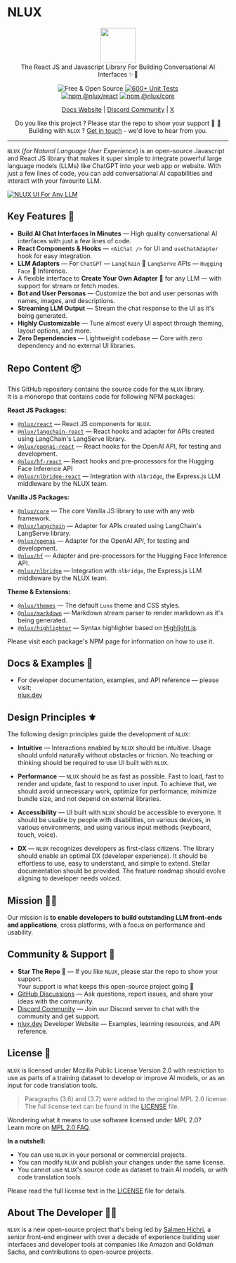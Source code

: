 # NLUX

<p align=center>
  <img style="padding: 0; margin: 0;" height="80px" src="https://nlux.dev/nlux-logo/nlux-logo-main.png"/><br />
  The React JS and Javascript Library For Building Conversational AI Interfaces ✨💬
</p>
<p align=center>
  <img alt="Free & Open Source" src="https://img.shields.io/badge/Free%20%26%20Open%20Source-1ccb61" />
  <a href="https://github.com/nluxai/nlux/actions/workflows/run-all-tests.yml"><img alt="600+ Unit Tests" src="https://github.com/nluxai/nlux/actions/workflows/run-all-tests.yml/badge.svg" /></a>
<br />
  <a href="https://www.npmjs.com/package/@nlux/react"><img alt="npm @nlux/react" src="https://img.shields.io/badge/NPM-@nlux/react-dbda6a" /></a>
  <a href="https://www.npmjs.com/package/@nlux/core"><img alt="npm @nlux/core" src="https://img.shields.io/badge/NPM-@nlux/core-dbda6a" /></a>
</p>
<p align="center">
    <a href="https://nlux.dev">Docs Website</a> | <a href="https://discord.gg/SRwDmZghNB">Discord Community</a> | <a href="https://twitter.com/nluxai">X</a>
</p>
<p align="center">
    Do you like this project ? Please star the repo to show your support 🌟 🧡
    <br />
    Building with <code>NLUX</code> ? <a href="https://calendar.app.google/6t54aKt6fPVHtcXC9">Get in touch</a> - we'd love to hear from you.
</p>

------

`NLUX` (_for Natural Language User Experience_) is an open-source Javascript and React JS library that makes it super
simple to integrate powerful large language models (LLMs) like ChatGPT into your web app or website. With just a few
lines of code, you can add conversational AI capabilities and interact with your favourite LLM.

[![NLUX UI For Any LLM](https://nlux.ai/images/github/nlux-ui-for-llms-banner.gif)](https://nlux.dev)

## Key Features 🌟

* **Build AI Chat Interfaces In Minutes** ― High quality conversational AI interfaces with just a few lines of code.
* **React Components & Hooks** ― `<AiChat />` for UI and `useChatAdapter` hook for easy integration.
* **LLM Adapters** ― For `ChatGPT` ― `LangChain` 🦜 `LangServe` APIs ― `Hugging Face` 🤗 Inference.
* A flexible interface to **Create Your Own Adapter** 🎯 for any LLM ― with support for stream or fetch modes.
* **Bot and User Personas** ― Customize the bot and user personas with names, images, and descriptions.
* **Streaming LLM Output** ― Stream the chat response to the UI as it's being generated.
* **Highly Customizable** ― Tune almost every UI aspect through theming, layout options, and more.
* **Zero Dependencies** ― Lightweight codebase ― Core with zero dependency and no external UI libraries.

## Repo Content 📦

This GitHub repository contains the source code for the `NLUX` library.<br />
It is a monorepo that contains code for following NPM packages:

**React JS Packages:**

* [`@nlux/react`](https://www.npmjs.com/package/@nlux/react) ― React JS components for `NLUX`.
* [`@nlux/langchain-react`](https://www.npmjs.com/package/@nlux/langchain-react) ― React hooks and adapter for APIs
  created using LangChain's LangServe library.
* [`@nlux/openai-react`](https://www.npmjs.com/package/@nlux/openai-react) ― React hooks for the OpenAI API, for testing
  and development.
* [`@nlux/hf-react`](https://www.npmjs.com/package/@nlux/hf-react) ― React hooks and pre-processors for the Hugging Face
  Inference API
* [`@nlux/nlbridge-react`](https://www.npmjs.com/package/@nlux/nlbridge-react) ― Integration with `nlbridge`, the
  Express.js LLM middleware by the NLUX team.

**Vanilla JS Packages:**

* [`@nlux/core`](https://www.npmjs.com/package/@nlux/core) ― The core Vanilla JS library to use with any web framework.
* [`@nlux/langchain`](https://www.npmjs.com/package/@nlux/langchain) ― Adapter for APIs created using LangChain's
  LangServe library.
* [`@nlux/openai`](https://www.npmjs.com/package/@nlux/openai) ― Adapter for the OpenAI API, for testing and
  development.
* [`@nlux/hf`](https://www.npmjs.com/package/@nlux/hf) ― Adapter and pre-processors for the Hugging Face Inference API.
* [`@nlux/nlbridge`](https://www.npmjs.com/package/@nlux/nlbridge) ― Integration with `nlbridge`, the Express.js LLM
  middleware by the NLUX team.

**Theme & Extensions:**

* [`@nlux/themes`](https://www.npmjs.com/package/@nlux/themes) ― The default `Luna` theme and CSS styles.
* [`@nlux/markdown`](https://www.npmjs.com/package/@nlux/markdown) ― Markdown stream parser to render
  markdown as it's being generated.
* [`@nlux/highlighter`](https://www.npmjs.com/package/@nlux/highlighter) ― Syntax highlighter based on
  [Highlight.js](https://highlightjs.org/).

Please visit each package's NPM page for information on how to use it.

## Docs & Examples 🤩

* For developer documentation, examples, and API reference ― please visit:  
  [nlux.dev](https://nlux.dev/)

## Design Principles ⚜️

The following design principles guide the development of `NLUX`:

* **Intuitive** ― Interactions enabled by `NLUX` should be intuitive.
  Usage should unfold naturally without obstacles or friction. No teaching or thinking
  should be required to use UI built with `NLUX`.

* **Performance** ― `NLUX` should be as fast as possible. Fast to load, fast to render
  and update, fast to respond to user input. To achieve that, we should avoid unnecessary
  work, optimize for performance, minimize bundle size, and not depend on external libraries.

* **Accessibility** ― UI built with `NLUX` should be accessible to everyone. It should be usable
  by people with disabilities, on various devices, in various environments, and using various
  input methods (keyboard, touch, voice).

* **DX** ― `NLUX` recognizes developers as first-class citizens. The library should enable an
  optimal DX (developer experience). It should be effortless to use, easy to understand, and
  simple to extend. Stellar documentation should be provided. The feature roadmap should evolve
  aligning to developer needs voiced.

## Mission 👨‍🚀

Our mission is **to enable developers to build outstanding LLM front-ends and applications**,
cross platforms, with a focus on performance and usability.

## Community & Support 🙏

* **Star The Repo** 🌟 ― If you like `NLUX`, please star the repo to show your support.  
  Your support is what keeps this open-source project going 🧡
* [GitHub Discussions](https://github.com/nluxai/nlux/discussions) ― Ask questions, report issues, and share your
  ideas with the community.
* [Discord Community](https://discord.gg/SRwDmZghNB) ― Join our Discord server to chat with the community and get
  support.
* [nlux.dev](https://nlux.dev/) Developer Website ― Examples, learning resources, and API reference.

## License 📃

`NLUX` is licensed under Mozilla Public License Version 2.0 with restriction to use as
parts of a training dataset to develop or improve AI models, or as an input for code
translation tools.

> Paragraphs (3.6) and (3.7) were added to the original MPL 2.0 license.  
> The full license text can be found in the [LICENSE](LICENSE) file.

Wondering what it means to use software licensed under MPL 2.0?<br />
Learn more on [MPL 2.0 FAQ](https://www.mozilla.org/en-US/MPL/2.0/FAQ/).

**In a nutshell:**

* You can use `NLUX` in your personal or commercial projects.
* You can modify `NLUX` and publish your changes under the same license.
* You cannot use `NLUX`'s source code as dataset to train AI models, or with code translation tools.

Please read the full license text in the [LICENSE](LICENSE) file for details.

## About The Developer 👨‍💻

`NLUX` is a new open-source project that's being led by [Salmen Hichri](https://github.com/salmenus), a senior front-end
engineer with over a decade of experience building user interfaces and developer
tools at companies like Amazon and Goldman Sachs, and contributions to open-source projects.
